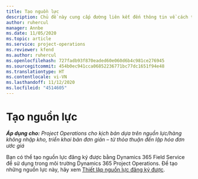 ```yaml
---
title: Tạo nguồn lực
description: Chủ đề này cung cấp đường liên kết đến thông tin về cách tạo nguồn lực có thể đăng ký.
author: ruhercul
manager: Annbe
ms.date: 11/05/2020
ms.topic: article
ms.service: project-operations
ms.reviewer: kfend
ms.author: ruhercul
ms.openlocfilehash: 727fadb93f870eaded60e060d6b4c981ce276945
ms.sourcegitcommit: 454b0ec941cca06852236771bc77dc1651f94e48
ms.translationtype: HT
ms.contentlocale: vi-VN
ms.lasthandoff: 11/12/2020
ms.locfileid: "4514605"
---
```

# <a name="create-resources"></a>Tạo nguồn lực

_**Áp dụng cho:** Project Operations cho kịch bản dựa trên nguồn lực/hàng không nhập kho, triển khai bản đơn giản – từ thỏa thuận đến lập hóa đơn ước giá_

Bạn có thể tạo nguồn lực đăng ký được bằng Dynamics 365 Field Service để sử dụng trong môi trường Dynamics 365 Project Operations. Để tạo những nguồn lực này, hãy xem [Thiết lập nguồn lực đăng ký được](https://docs.microsoft.com/dynamics365/field-service/set-up-bookable-resources).
